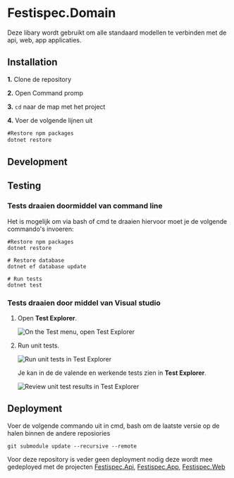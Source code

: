 
# Festispec.Domain
Deze libary wordt gebruikt om alle standaard modellen te verbinden met de api, web, app applicaties. 

## Installation

**1.**  Clone de repository 

**2.**  Open Command promp 

**3.**  `cd` naar de map met het project 

**4.** Voer de volgende lijnen uit
```cmd
#Restore npm packages
dotnet restore
```

## Development


## Testing

### Tests draaien doormiddel van command line 
Het is mogelijk om via bash of cmd te draaien hiervoor moet je de volgende commando's invoeren: 
``` 
#Restore npm packages
dotnet restore

# Restore database
dotnet ef database update

# Run tests
dotnet test
```
### Tests draaien door middel van Visual studio
1.  Open  **Test Explorer**.
    
    ![On the Test menu, open Test Explorer](https://docs.microsoft.com/en-us/visualstudio/test/media/rununittest1.png?view=vs-2017)
    
2.  Run unit tests.
    
    ![Run unit tests in Test Explorer](https://docs.microsoft.com/en-us/visualstudio/test/media/rununittest2.png?view=vs-2017)
    
    Je kan in de de valende en werkende tests zien in  **Test Explorer**.
    
    ![Review unit test results in Test Explorer](https://docs.microsoft.com/en-us/visualstudio/test/media/rununittest3.png?view=vs-2017)


## Deployment
Voer de volgende commando uit in cmd, bash om de laatste versie op de halen binnen de andere reposiories
```
git submodule update --recursive --remote
```


Voor deze repository is veder geen deployment nodig deze wordt mee gedeployed met de projecten
 [Festispec.Api](https://github.com/SOQSoft/Festispec.Api), [Festispec.App](https://github.com/SOQSoft/Festispec.App), [Festispec.Web](https://github.com/SOQSoft/Festispec.Web)
